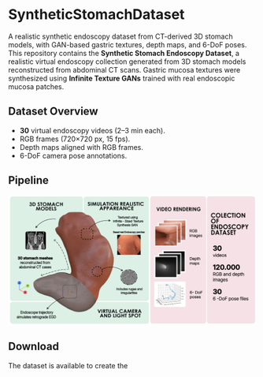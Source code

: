 # SyntheticStomachDataset
A realistic synthetic endoscopy dataset from CT-derived 3D stomach models, with GAN-based gastric textures, depth maps, and 6-DoF poses.
This repository contains the **Synthetic Stomach Endoscopy Dataset**, a realistic virtual endoscopy collection generated from 3D stomach models reconstructed from abdominal CT scans. Gastric mucosa textures were synthesized using **Infinite Texture GANs** trained with real endoscopic mucosa patches.

## Dataset Overview
- **30** virtual endoscopy videos (2–3 min each).
- RGB frames (720×720 px, 15 fps).
- Depth maps aligned with RGB frames.
- 6-DoF camera pose annotations.

## Pipeline
![Pipeline](Pipeline.png)

## Download
The dataset is available to create the 
